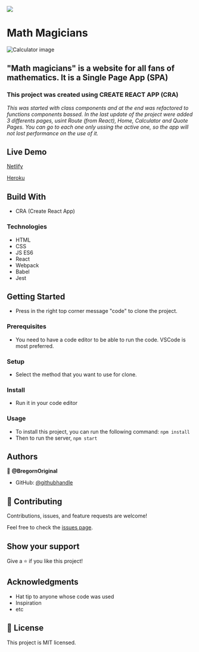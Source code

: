 ![](https://img.shields.io/badge/Microverse-blueviolet)

# Math Magicians

![Calculator image](https://i.ibb.co/tQ9VQbT/calculator-page.png)

## "Math magicians" is a website for all fans of mathematics. It is a Single Page App (SPA)

### This project was created using CREATE REACT APP (CRA)


*This was started with class components and at the end was refactored to functions components bassed.*
*In the last update of the project were added 3 differents pages, usint Route (from React),*
*Home, Calculator and Quote Pages. You can go to each one only ussing the active one, so the app*
*will not lost performance on the use of it.*

## Live Demo

[Netlify](https://bregorn-calculator.netlify.app/)

[Heroku](https://obscure-inlet-20868.herokuapp.com/)

## Build With

- CRA (Create React App)

### Technologies

- HTML
- CSS
- JS ES6
- React
- Webpack
- Babel
- Jest

## Getting Started

- Press in the right top corner message "code" to clone the project.

### Prerequisites

- You need to have a code editor to be able to run the code. VSCode is most preferred.

### Setup

- Select the method that you want to use for clone.

### Install

- Run it in your code editor

### Usage

- To install this project, you can run the following command: `npm install`
- Then to run the server, `npm start`

## Authors

👤 **@BregornOriginal**

- GitHub: [@githubhandle](https://github.com/@BregornOriginal)

## 🤝 Contributing

Contributions, issues, and feature requests are welcome!

Feel free to check the [issues page](../../issues/).

## Show your support

Give a ⭐️ if you like this project!

## Acknowledgments

- Hat tip to anyone whose code was used
- Inspiration
- etc

## 📝 License

This project is MIT licensed.

